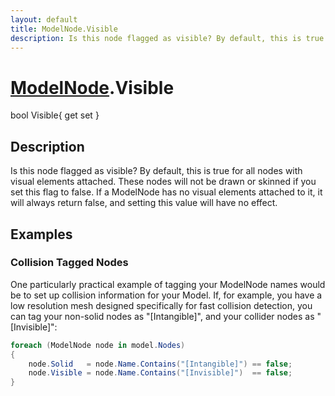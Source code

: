```yaml
---
layout: default
title: ModelNode.Visible
description: Is this node flagged as visible? By default, this is true for all nodes with visual elements attached. These nodes will not be drawn or skinned if you set this flag to false. If a ModelNode has no visual elements attached to it, it will always return false, and setting this value will have no effect.
---
```

# [ModelNode]({{site.url}}/Pages/StereoKit/ModelNode.html).Visible

<div class='signature' markdown='1'>
bool Visible{ get set }
</div>

## Description
Is this node flagged as visible? By default, this is true
for all nodes with visual elements attached. These nodes will not
be drawn or skinned if you set this flag to false. If a ModelNode
has no visual elements attached to it, it will always return false,
and setting this value will have no effect.


## Examples

### Collision Tagged Nodes
One particularly practical example of tagging your ModelNode names
would be to set up collision information for your Model. If, for
example, you have a low resolution mesh designed specifically for
fast collision detection, you can tag your non-solid nodes as
"[Intangible]", and your collider nodes as "[Invisible]":
```csharp
foreach (ModelNode node in model.Nodes)
{
	node.Solid   = node.Name.Contains("[Intangible]") == false;
	node.Visible = node.Name.Contains("[Invisible]")  == false;
}
```

